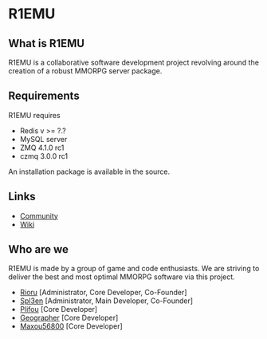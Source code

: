 # R1EMU
## What is R1EMU
R1EMU is a collaborative software development project revolving around the creation of a robust MMORPG server package.

## Requirements
R1EMU requires
  * Redis v >= ?.?
  * MySQL server
  * ZMQ 4.1.0 rc1
  * czmq 3.0.0 rc1

An installation package is available in the source.

## Links
* [Community](http://www.r1emu.net/index.php)
* [Wiki](http://wiki.r1emu.net/doku.php)

## Who are we
R1EMU is made by a group of game and code enthusiasts. We are striving to deliver the best and most optimal MMORPG software via this project.

  * [Rioru](https://github.com/rioru) [Administrator, Core Developer, Co-Founder]
  * [Spl3en](https://github.com/spl3en) [Administrator, Main Developer, Co-Founder]
  * [Plifou](https://github.com/plifou) [Core Developer]
  * [Geographer](https://github.com/geospace) [Core Developer]
  * [Maxou56800](https://github.com/maxou56800) [Core Developer]
